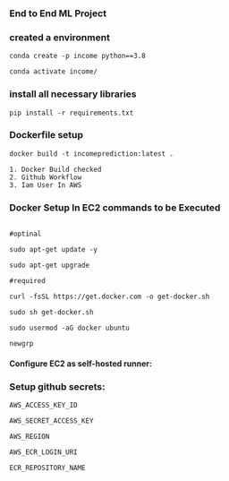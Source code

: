 ### End to End ML Project

### created a environment
```
conda create -p income python==3.8

conda activate income/
```
### install all necessary libraries
```
pip install -r requirements.txt
```
### Dockerfile setup 
```
docker build -t incomeprediction:latest .
```

```
1. Docker Build checked
2. Github Workflow
3. Iam User In AWS
```
### Docker Setup In EC2 commands to be Executed

```

#optinal

sudo apt-get update -y

sudo apt-get upgrade

#required

curl -fsSL https://get.docker.com -o get-docker.sh

sudo sh get-docker.sh

sudo usermod -aG docker ubuntu

newgrp 
```
#### Configure EC2 as self-hosted runner:

### Setup github secrets:
```
AWS_ACCESS_KEY_ID 

AWS_SECRET_ACCESS_KEY

AWS_REGION 

AWS_ECR_LOGIN_URI 

ECR_REPOSITORY_NAME 
```